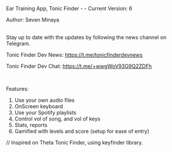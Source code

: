 Ear Training App, Tonic Finder - - Current Version: 6

Author: Seven Minaya

<br>
Stay up to date with the updates by following the news channel on Telegram.

Tonic Finder Dev News: https://t.me/tonicfinderdevnews

Tonic Finder Dev Chat: https://t.me/+wwgWoV93G9Q2ZDFh

<br>

Features:
1. Use your own audio files
2. OnScreen keyboard
3. Use your Spotify playlists
4. Control vol of song, and vol of keys
5. Stats, reports
6. Gamified with levels and score (setup for ease of entry)


// Inspired on Theta Tonic Finder, using keyfinder library.
